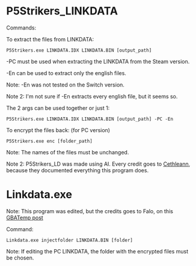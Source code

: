 # P5Strikers_LINKDATA

Commands:

To extract the files from LINKDATA:
```
P5Strikers.exe LINKDATA.IDX LINKDATA.BIN [output_path]
```
-PC must be used when extracting the LINKDATA from the Steam version.

-En can be used to extract only the english files.

Note: -En was not tested on the Switch version.

Note 2: I'm not sure if -En extracts every english file, but it seems so.

The 2 args can be used together or just 1:
```
P5Strikers.exe LINKDATA.IDX LINKDATA.BIN [output_path] -PC -En
```
To encrypt the files back: (for PC version)
```
P5Strikers.exe enc [folder_path]
```
Note: The names of the files must be unchanged.

Note 2: P5Strikers_LD was made using AI. Every credit goes to [Cethleann](https://github.com/yretenai/Cethleann), because they documented everything this program does.

# Linkdata.exe

Note: This program was edited, but the credits goes to Falo, on this [GBATemp post](https://gbatemp.net/threads/dragon-quest-builders-2.528161/post-8466669)

Command:
```
Linkdata.exe injectfolder LINKDATA.BIN [folder]
```

Note: If editing the PC LINKDATA, the folder with the encrypted files must be chosen.
